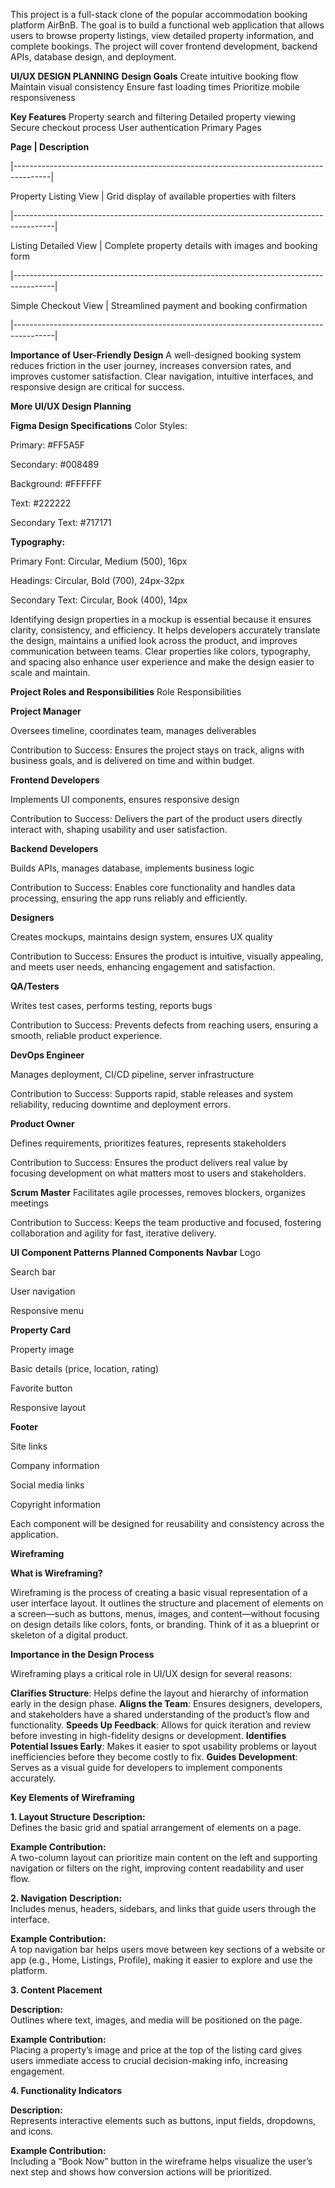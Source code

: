 This project is a full-stack clone of the popular accommodation booking platform AirBnB. The goal is to build a functional web application that allows users to browse property listings, view detailed property information, and complete bookings. The project will cover frontend development, backend APIs, database design, and deployment.


**UI/UX DESIGN PLANNING**
**Design Goals**
Create intuitive booking flow
Maintain visual consistency
Ensure fast loading times
Prioritize mobile responsiveness


**Key Features**
Property search and filtering
Detailed property viewing
Secure checkout process
User authentication
Primary Pages


**Page                     |      Description**

|---------------------------------------------------------------------------------------|

Property Listing View	     |      Grid display of available properties with filters

|----------------------------------------------------------------------------------------|

Listing Detailed View      |    	Complete property details with images and booking form

|----------------------------------------------------------------------------------------|

Simple Checkout View       |      Streamlined payment and booking confirmation

|----------------------------------------------------------------------------------------|





**Importance of User-Friendly Design**
A well-designed booking system reduces friction in the user journey, increases conversion rates, and improves customer satisfaction. Clear navigation, intuitive interfaces, and responsive design are critical for success.

**More UI/UX Design Planning**

**Figma Design Specifications**
Color Styles:

Primary: #FF5A5F

Secondary: #008489

Background: #FFFFFF

Text: #222222

Secondary Text: #717171

**Typography:**

Primary Font: Circular, Medium (500), 16px

Headings: Circular, Bold (700), 24px-32px

Secondary Text: Circular, Book (400), 14px

Identifying design properties in a mockup is essential because it ensures clarity, consistency, and efficiency. It helps developers accurately translate the design, maintains a unified look across the product, and improves communication between teams. Clear properties like colors, typography, and spacing also enhance user experience and make the design easier to scale and maintain.

**Project Roles and Responsibilities**
Role	Responsibilities

**Project Manager**

Oversees timeline, coordinates team, manages deliverables

Contribution to Success:
Ensures the project stays on track, aligns with business goals, and is delivered on time and within budget.

**Frontend Developers**

Implements UI components, ensures responsive design

Contribution to Success:
Delivers the part of the product users directly interact with, shaping usability and user satisfaction.

**Backend Developers**

Builds APIs, manages database, implements business logic

Contribution to Success:
Enables core functionality and handles data processing, ensuring the app runs reliably and efficiently.

**Designers**

Creates mockups, maintains design system, ensures UX quality

Contribution to Success:
Ensures the product is intuitive, visually appealing, and meets user needs, enhancing engagement and satisfaction.

**QA/Testers**

Writes test cases, performs testing, reports bugs

Contribution to Success:
Prevents defects from reaching users, ensuring a smooth, reliable product experience.

**DevOps Engineer**

Manages deployment, CI/CD pipeline, server infrastructure

Contribution to Success:
Supports rapid, stable releases and system reliability, reducing downtime and deployment errors.

**Product Owner**

Defines requirements, prioritizes features, represents stakeholders

Contribution to Success:
Ensures the product delivers real value by focusing development on what matters most to users and stakeholders.

**Scrum Master**
Facilitates agile processes, removes blockers, organizes meetings

Contribution to Success:
Keeps the team productive and focused, fostering collaboration and agility for fast, iterative delivery.

**UI Component Patterns**
**Planned Components**
**Navbar**
Logo

Search bar

User navigation

Responsive menu

**Property Card**

Property image

Basic details (price, location, rating)

Favorite button

Responsive layout

**Footer**

Site links

Company information

Social media links

Copyright information

Each component will be designed for reusability and consistency across the application.

**Wireframing**

**What is Wireframing?**

Wireframing is the process of creating a basic visual representation of a user interface layout. It outlines the structure and placement of elements on a screen—such as buttons, menus, images, and content—without focusing on design details like colors, fonts, or branding. Think of it as a blueprint or skeleton of a digital product.

**Importance in the Design Process**

Wireframing plays a critical role in UI/UX design for several reasons:

**Clarifies Structure**: Helps define the layout and hierarchy of information early in the design phase.
**Aligns the Team**: Ensures designers, developers, and stakeholders have a shared understanding of the product’s flow and functionality.
**Speeds Up Feedback**: Allows for quick iteration and review before investing in high-fidelity designs or development.
**Identifies Potential Issues Early**: Makes it easier to spot usability problems or layout inefficiencies before they become costly to fix.
**Guides Development**: Serves as a visual guide for developers to implement components accurately.

**Key Elements of Wireframing**

**1. Layout Structure**
**Description:**  
Defines the basic grid and spatial arrangement of elements on a page.

**Example Contribution:**  
A two-column layout can prioritize main content on the left and supporting navigation or filters on the right, improving content readability and user flow.

**2. Navigation**
**Description:**  
Includes menus, headers, sidebars, and links that guide users through the interface.

**Example Contribution:**  
A top navigation bar helps users move between key sections of a website or app (e.g., Home, Listings, Profile), making it easier to explore and use the platform.

**3. Content Placement**

**Description:**  
Outlines where text, images, and media will be positioned on the page.

**Example Contribution:**  
Placing a property’s image and price at the top of the listing card gives users immediate access to crucial decision-making info, increasing engagement.

**4. Functionality Indicators**

**Description:**  
Represents interactive elements such as buttons, input fields, dropdowns, and icons.

**Example Contribution:**  
Including a “Book Now” button in the wireframe helps visualize the user’s next step and shows how conversion actions will be prioritized.
